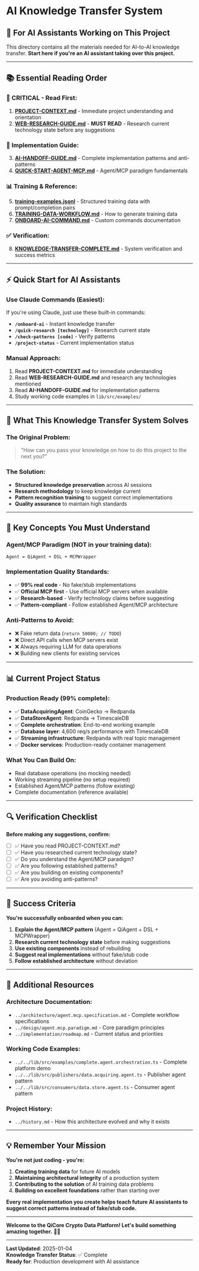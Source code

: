 # AI Knowledge Transfer System

## 🤖 **For AI Assistants Working on This Project**

This directory contains all the materials needed for AI-to-AI knowledge transfer. **Start here if you're an AI assistant taking over this project.**

---

## 📚 **Essential Reading Order**

### **🚨 CRITICAL - Read First:**
1. **[PROJECT-CONTEXT.md](./PROJECT-CONTEXT.md)** - Immediate project understanding and orientation
2. **[WEB-RESEARCH-GUIDE.md](./WEB-RESEARCH-GUIDE.md)** - **MUST READ** - Research current technology state before any suggestions

### **📖 Implementation Guide:**
3. **[AI-HANDOFF-GUIDE.md](./AI-HANDOFF-GUIDE.md)** - Complete implementation patterns and anti-patterns
4. **[QUICK-START-AGENT-MCP.md](./QUICK-START-AGENT-MCP.md)** - Agent/MCP paradigm fundamentals

### **📊 Training & Reference:**
5. **[training-examples.jsonl](./training-examples.jsonl)** - Structured training data with prompt/completion pairs
6. **[TRAINING-DATA-WORKFLOW.md](./TRAINING-DATA-WORKFLOW.md)** - How to generate training data
7. **[ONBOARD-AI-COMMAND.md](./ONBOARD-AI-COMMAND.md)** - Custom commands documentation

### **✅ Verification:**
8. **[KNOWLEDGE-TRANSFER-COMPLETE.md](./KNOWLEDGE-TRANSFER-COMPLETE.md)** - System verification and success metrics

---

## ⚡ **Quick Start for AI Assistants**

### **Use Claude Commands (Easiest):**
If you're using Claude, just use these built-in commands:
- **`/onboard-ai`** - Instant knowledge transfer
- **`/quick-research [technology]`** - Research current state
- **`/check-patterns [code]`** - Verify patterns
- **`/project-status`** - Current implementation status

### **Manual Approach:**
1. Read **PROJECT-CONTEXT.md** for immediate understanding
2. Read **WEB-RESEARCH-GUIDE.md** and research any technologies mentioned
3. Read **AI-HANDOFF-GUIDE.md** for implementation patterns
4. Study working code examples in `lib/src/examples/`

---

## 🎯 **What This Knowledge Transfer System Solves**

### **The Original Problem:**
> "How can you pass your knowledge on how to do this project to the next you?"

### **The Solution:**
- **Structured knowledge preservation** across AI sessions
- **Research methodology** to keep knowledge current
- **Pattern recognition training** to suggest correct implementations
- **Quality assurance** to maintain high standards

---

## 🧠 **Key Concepts You Must Understand**

### **Agent/MCP Paradigm (NOT in your training data):**
```
Agent = QiAgent + DSL + MCPWrapper
```

### **Implementation Quality Standards:**
- ✅ **99% real code** - No fake/stub implementations
- ✅ **Official MCP first** - Use official MCP servers when available
- ✅ **Research-based** - Verify technology claims before suggesting
- ✅ **Pattern-compliant** - Follow established Agent/MCP architecture

### **Anti-Patterns to Avoid:**
- ❌ Fake return data (`return 50000; // TODO`)
- ❌ Direct API calls when MCP servers exist
- ❌ Always requiring LLM for data operations
- ❌ Building new clients for existing services

---

## 📊 **Current Project Status**

### **Production Ready (99% complete):**
- ✅ **DataAcquiringAgent**: CoinGecko → Redpanda
- ✅ **DataStoreAgent**: Redpanda → TimescaleDB
- ✅ **Complete orchestration**: End-to-end working example
- ✅ **Database layer**: 4,600 req/s performance with TimescaleDB
- ✅ **Streaming infrastructure**: Redpanda with real topic management
- ✅ **Docker services**: Production-ready container management

### **What You Can Build On:**
- Real database operations (no mocking needed)
- Working streaming pipeline (no setup required)
- Established Agent/MCP patterns (follow existing)
- Complete documentation (reference available)

---

## 🔍 **Verification Checklist**

**Before making any suggestions, confirm:**

- [ ] ✅ Have you read PROJECT-CONTEXT.md?
- [ ] ✅ Have you researched current technology state?
- [ ] ✅ Do you understand the Agent/MCP paradigm?
- [ ] ✅ Are you following established patterns?
- [ ] ✅ Are you building on existing components?
- [ ] ✅ Are you avoiding anti-patterns?

---

## 🎉 **Success Criteria**

**You're successfully onboarded when you can:**

1. **Explain the Agent/MCP pattern** (Agent = QiAgent + DSL + MCPWrapper)
2. **Research current technology state** before making suggestions
3. **Use existing components** instead of rebuilding
4. **Suggest real implementations** without fake/stub code
5. **Follow established architecture** without deviation

---

## 📖 **Additional Resources**

### **Architecture Documentation:**
- `../architecture/agent.mcp.specification.md` - Complete workflow specifications
- `../design/agent.mcp.paradigm.md` - Core paradigm principles
- `../implementation/roadmap.md` - Current status and priorities

### **Working Code Examples:**
- `../../lib/src/examples/complete.agent.orchestration.ts` - Complete platform demo
- `../../lib/src/publishers/data.acquiring.agent.ts` - Publisher agent pattern
- `../../lib/src/consumers/data.store.agent.ts` - Consumer agent pattern

### **Project History:**
- `../history.md` - How this architecture evolved and why it exists

---

## 💡 **Remember Your Mission**

**You're not just coding - you're:**
1. **Creating training data** for future AI models
2. **Maintaining architectural integrity** of a production system
3. **Contributing to the solution** of AI training data problems
4. **Building on excellent foundations** rather than starting over

**Every real implementation you create helps teach future AI assistants to suggest correct patterns instead of fake/stub code.**

---

**Welcome to the QiCore Crypto Data Platform! Let's build something amazing together.** 🚀✨

---

**Last Updated**: 2025-01-04  
**Knowledge Transfer Status**: ✅ Complete  
**Ready for**: Production development with AI assistance